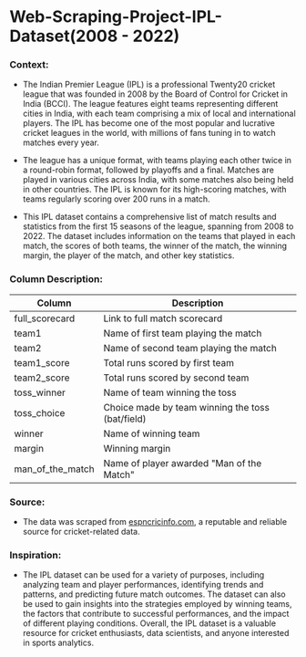 # Web-Scraping-Project-IPL-Dataset(2008 - 2022)

### Context:
- The Indian Premier League (IPL) is a professional Twenty20 cricket league that was founded in 2008 by the Board of Control for Cricket in India (BCCI). The league features eight teams representing different cities in India, with each team comprising a mix of local and international players. The IPL has become one of the most popular and lucrative cricket leagues in the world, with millions of fans tuning in to watch matches every year.

- The league has a unique format, with teams playing each other twice in a round-robin format, followed by playoffs and a final. Matches are played in various cities across India, with some matches also being held in other countries. The IPL is known for its high-scoring matches, with teams regularly scoring over 200 runs in a match.

- This IPL dataset contains a comprehensive list of match results and statistics from the first 15 seasons of the league, spanning from 2008 to 2022. The dataset includes information on the teams that played in each match, the scores of both teams, the winner of the match, the winning margin, the player of the match, and other key statistics. 

### Column Description:
| Column | Description|
| --- | --- |
| full_scorecard |  Link to full match scorecard|
| team1 | Name of first team playing the match  |
|team2  | Name of second team playing the match |
| team1_score | Total runs scored by first team |
| team2_score | Total runs scored by second team |
| toss_winner | Name of team winning the toss |
| toss_choice | Choice made by team winning the toss (bat/field) |
| winner | Name of winning team |
| margin | Winning margin |
| man_of_the_match | Name of player awarded "Man of the Match" |

### Source:
- The data was scraped from [espncricinfo.com](espncricinfo.com), a reputable and reliable source for cricket-related data.

### Inspiration:
- The IPL dataset can be used for a variety of purposes, including analyzing team and player performances, identifying trends and patterns, and predicting future match outcomes. The dataset can also be used to gain insights into the strategies employed by winning teams, the factors that contribute to successful performances, and the impact of different playing conditions. Overall, the IPL dataset is a valuable resource for cricket enthusiasts, data scientists, and anyone interested in sports analytics.
